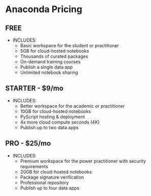 # Anaconda Pricing

## FREE

* INCLUDES:
    * Basic workspace for the student or practitioner
    * 5GB for cloud-hosted notebooks
    * Thousands of curated packages
    * On-demand training courses
    * Publish a single data app
    * Unlimited notebook sharing

## STARTER - $9/mo

* INCLUDES:
    * Better workspace for the academic or practitioner
    * 10GB for cloud-hosted notebooks
    * PyScript hosting & deployment
    * 4x more cloud compute seconds (4K)
    * Publish up to two data apps

## PRO - $25/mo

* INCLUDES:
    * Premium workspace for the power practitioner with security requirements
    * 20GB for cloud-hosted notebooks
    * Package signature verification
    * Professional repository
    * Publish up to four data apps